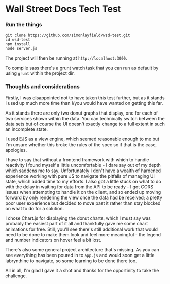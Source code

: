# Wall Street Docs Tech Test

### Run the things

```
git clone https://github.com/simonlayfield/wsd-test.git
cd wsd-test
npm install
node server.js
```

The project will then be running at `http://localhost:3000`.

To compile sass there's a grunt watch task that you can run as default by using `grunt` within the project dir.

### Thoughts and considerations

Firstly, I was disappointed not to have taken this test further, but as it stands I used up much more time than I/you would have wanted on getting this far.

As it stands there are only two donut graphs that display, one for each of two services shown within the data. You can technically switch between the data sets but of course the UI doesn't exactly change to a full extent in such an incomplete state.

I used EJS as a view engine, which seemed reasonable enough to me but I'm unsure whether this broke the rules of the spec so if that is the case, apologies.

I have to say that without a frontend framework with which to handle reactivity I found myself a little uncomfortable - I dare say out of my depth which saddens me to say. Unfortunately I don't have a wealth of hardened experience working with pure JS to navigate the pitfalls of managing UI state, which added time to my efforts. I also got a little stuck on what to do with the delay in waiting for data from the API to be ready - I got CORS issues when attempting to handle it on the client, and so ended up moving forward by only rendering the view once the data had be received; a pretty poor user experience but decided to move past it rather than stay blocked on what to do for a solution.

I chose Chart.js for displaying the donut charts, which I must say was probably the easiest part of it all and thankfully gave me some chart animations for free. Still, you'll see there's still additional work that would need to be done to make them look and feel more meaningful - the legend and number indicators on hover feel a bit lost.

There's also some general project architecture that's missing. As you can see everything has been poured in to `app.js` and would soon get a little labrynthine to navigate, so some learning to be done there too.

All in all, I'm glad I gave it a shot and thanks for the opportinity to take the challenge.
